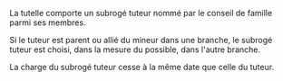  
 La tutelle comporte un subrogé tuteur nommé par le conseil de famille parmi ses membres.  

  
 Si le tuteur est parent ou allié du mineur dans une branche, le subrogé tuteur est choisi, dans la mesure du possible, dans l'autre branche.  

  
 La charge du subrogé tuteur cesse à la même date que celle du tuteur.  
